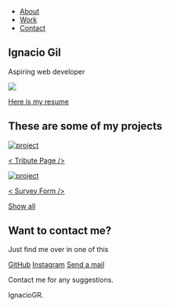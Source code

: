 <head>
  <link rel="stylesheet" type="text/css" href="css/style.css" />
  <link
  rel="stylesheet"
  href="https://use.fontawesome.com/releases/v5.8.2/css/all.css"
  integrity="sha384-oS3vJWv+0UjzBfQzYUhtDYW+Pj2yciDJxpsK1OYPAYjqT085Qq/1cq5FLXAZQ7Ay"
  crossorigin="anonymous"
  />
  <link
  href="https://fonts.googleapis.com/css?family=Poppins:200i,300,400&display=swap"
  rel="stylesheet"
  />
  <link
  href="https://fonts.googleapis.com/css?family=Raleway:700&display=swap"
  rel="stylesheet"
  />
</head>
  

<!-- start of the nav -->
<nav id="navbar" class="nav">
  <ul class="nav-list">
    <li>
      <a href="#welcome-section">About</a>
    </li>
    <li>
      <a href="#projects">Work</a>
    </li>
    <li>
      <a href="#contact">Contact</a>
    </li>
  </ul>
</nav>
<!-- nav finish -->

<!-- welcome section -->
<section id="welcome-section" class="welcome-section">
  <h1>Ignacio Gil</h1>
  <p>Aspiring web developer</p> 
  <img id="profile" src="https://media-exp1.licdn.com/dms/image/C4E03AQFJz-kYFEmb4A/profile-displayphoto-shrink_200_200/0/1613069554665?e=1625702400&v=beta&t=4P6uyInnCUysI5fh-I0TweDCYQjtzQhqlDWXyTSX4es">
</section>

<a id="resume" target="_blank" href="media/CV- Ignacio Gil Roca English.pdf">Here is my resume</a>

<!-- welcome section finish -->

<!-- projects section -->
<section id="projects" class="projects-section">
  <h2 class="projects-section-header">These are some of my projects</h2>

  <div class="projects-grid">
    <a
      href="https://codepen.io/ignaciogr/full/bGqNLYy"
      target="_blank"
      class="project project-tile"
    >
      <img
        class="project-image"
        src="https://i.imgur.com/RI0TIT1.png"
        alt="project"
      />
      <p class="project-title">
        <span class="code">&lt;</span>
        Tribute Page
        <span class="code">&#47;&gt;</span>
      </p>
    </a>
    <a
      href="https://codepen.io/ignaciogr/full/oNZgExe"
      target="_blank"
      class="project project-tile"
    >
      <img
        class="project-image"
        src="https://i.imgur.com/ULFZPNL.png"
        alt="project"
      />
      <p class="project-title">
        <span class="code">&lt;</span>
        Survey Form
        <span class="code">&#47;&gt;</span>
      </p>
    </a>
<!--     <a
      href="https://codepen.io/freeCodeCamp/full/wgGVVX"
      target="_blank"
      class="project project-tile"
    >
      <img
        class="project-image"
        src="https://cdn.freecodecamp.org/testable-projects-fcc/images/calc.png"
        alt="project"
      />
      <p class="project-title">
        <span class="code">&lt;</span>
        JavaScript Calculator
        <span class="code">&#47;&gt;</span>
      </p>
    </a> -->
    </div>    
    <a
    href="https://github.com/IgnacioGR?tab=repositories"
    class="btn btn-show-all"
    target="_blank"
    >Show all<i class="fas fa-chevron-right"></i
  ></a>
</section>
<!-- project section finish -->

<!-- contact section -->
<section id="contact" class="contact-section">
  <div class="contact-section-header">
    <h2>Want to contact me?</h2>
    <p>Just find me over in one of this</p>
  </div>
  <div class="contact-links">
    <a
      id="profile-link"
      href="https://github.com/freecodecamp"
      target="_blank"
      class="btn contact-details"
      ><i class="fab fa-github"></i> GitHub</a
    >
    <a
      href="https://www.instagram.com/ignacio_90sbk/"
      target="_blank"
      class="btn contact-details"
      ><i class="fab fa-instagram"></i> Instagram</a
    >
    <a href="mailto:ignagilroca@gmail.com" class="btn contact-details"
      ><i class="fas fa-at"></i> Send a mail</a
    >
  </div>
</section>
<!-- finish contact section -->

<!-- START FOOTER SECTION -->

<footer>
  <p>
    Contact me for any suggestions.
  </p>
  <p>
    IgnacioGR.
  </p>
</footer>

<!-- END FOOTER SECTION -->
